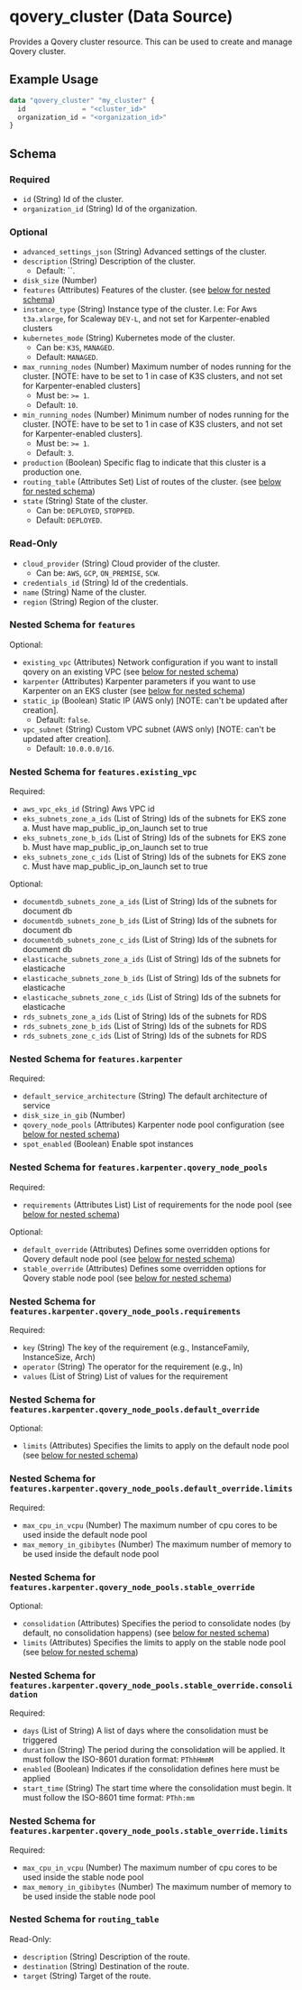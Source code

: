 # qovery_cluster (Data Source)

Provides a Qovery cluster resource. This can be used to create and manage Qovery cluster.
## Example Usage
```terraform
data "qovery_cluster" "my_cluster" {
  id              = "<cluster_id>"
  organization_id = "<organization_id>"
}
```

<!-- schema generated by tfplugindocs -->
## Schema

### Required

- `id` (String) Id of the cluster.
- `organization_id` (String) Id of the organization.

### Optional

- `advanced_settings_json` (String) Advanced settings of the cluster.
- `description` (String) Description of the cluster.
	- Default: ``.
- `disk_size` (Number)
- `features` (Attributes) Features of the cluster. (see [below for nested schema](#nestedatt--features))
- `instance_type` (String) Instance type of the cluster. I.e: For Aws `t3a.xlarge`, for Scaleway `DEV-L`, and not set for Karpenter-enabled clusters
- `kubernetes_mode` (String) Kubernetes mode of the cluster.
	- Can be: `K3S`, `MANAGED`.
	- Default: `MANAGED`.
- `max_running_nodes` (Number) Maximum number of nodes running for the cluster. [NOTE: have to be set to 1 in case of K3S clusters, and not set for Karpenter-enabled clusters]
	- Must be: `>= 1`.
	- Default: `10`.
- `min_running_nodes` (Number) Minimum number of nodes running for the cluster. [NOTE: have to be set to 1 in case of K3S clusters, and not set for Karpenter-enabled clusters].
	- Must be: `>= 1`.
	- Default: `3`.
- `production` (Boolean) Specific flag to indicate that this cluster is a production one.
- `routing_table` (Attributes Set) List of routes of the cluster. (see [below for nested schema](#nestedatt--routing_table))
- `state` (String) State of the cluster.
	- Can be: `DEPLOYED`, `STOPPED`.
	- Default: `DEPLOYED`.

### Read-Only

- `cloud_provider` (String) Cloud provider of the cluster.
	- Can be: `AWS`, `GCP`, `ON_PREMISE`, `SCW`.
- `credentials_id` (String) Id of the credentials.
- `name` (String) Name of the cluster.
- `region` (String) Region of the cluster.

<a id="nestedatt--features"></a>
### Nested Schema for `features`

Optional:

- `existing_vpc` (Attributes) Network configuration if you want to install qovery on an existing VPC (see [below for nested schema](#nestedatt--features--existing_vpc))
- `karpenter` (Attributes) Karpenter parameters if you want to use Karpenter on an EKS cluster (see [below for nested schema](#nestedatt--features--karpenter))
- `static_ip` (Boolean) Static IP (AWS only) [NOTE: can't be updated after creation].
	- Default: `false`.
- `vpc_subnet` (String) Custom VPC subnet (AWS only) [NOTE: can't be updated after creation].
	- Default: `10.0.0.0/16`.

<a id="nestedatt--features--existing_vpc"></a>
### Nested Schema for `features.existing_vpc`

Required:

- `aws_vpc_eks_id` (String) Aws VPC id
- `eks_subnets_zone_a_ids` (List of String) Ids of the subnets for EKS zone a. Must have map_public_ip_on_launch set to true
- `eks_subnets_zone_b_ids` (List of String) Ids of the subnets for EKS zone b. Must have map_public_ip_on_launch set to true
- `eks_subnets_zone_c_ids` (List of String) Ids of the subnets for EKS zone c. Must have map_public_ip_on_launch set to true

Optional:

- `documentdb_subnets_zone_a_ids` (List of String) Ids of the subnets for document db
- `documentdb_subnets_zone_b_ids` (List of String) Ids of the subnets for document db
- `documentdb_subnets_zone_c_ids` (List of String) Ids of the subnets for document db
- `elasticache_subnets_zone_a_ids` (List of String) Ids of the subnets for elasticache
- `elasticache_subnets_zone_b_ids` (List of String) Ids of the subnets for elasticache
- `elasticache_subnets_zone_c_ids` (List of String) Ids of the subnets for elasticache
- `rds_subnets_zone_a_ids` (List of String) Ids of the subnets for RDS
- `rds_subnets_zone_b_ids` (List of String) Ids of the subnets for RDS
- `rds_subnets_zone_c_ids` (List of String) Ids of the subnets for RDS


<a id="nestedatt--features--karpenter"></a>
### Nested Schema for `features.karpenter`

Required:

- `default_service_architecture` (String) The default architecture of service
- `disk_size_in_gib` (Number)
- `qovery_node_pools` (Attributes) Karpenter node pool configuration (see [below for nested schema](#nestedatt--features--karpenter--qovery_node_pools))
- `spot_enabled` (Boolean) Enable spot instances

<a id="nestedatt--features--karpenter--qovery_node_pools"></a>
### Nested Schema for `features.karpenter.qovery_node_pools`

Required:

- `requirements` (Attributes List) List of requirements for the node pool (see [below for nested schema](#nestedatt--features--karpenter--qovery_node_pools--requirements))

Optional:

- `default_override` (Attributes) Defines some overridden options for Qovery default node pool (see [below for nested schema](#nestedatt--features--karpenter--qovery_node_pools--default_override))
- `stable_override` (Attributes) Defines some overridden options for Qovery stable node pool (see [below for nested schema](#nestedatt--features--karpenter--qovery_node_pools--stable_override))

<a id="nestedatt--features--karpenter--qovery_node_pools--requirements"></a>
### Nested Schema for `features.karpenter.qovery_node_pools.requirements`

Required:

- `key` (String) The key of the requirement (e.g., InstanceFamily, InstanceSize, Arch)
- `operator` (String) The operator for the requirement (e.g., In)
- `values` (List of String) List of values for the requirement


<a id="nestedatt--features--karpenter--qovery_node_pools--default_override"></a>
### Nested Schema for `features.karpenter.qovery_node_pools.default_override`

Optional:

- `limits` (Attributes) Specifies the limits to apply on the default node pool (see [below for nested schema](#nestedatt--features--karpenter--qovery_node_pools--default_override--limits))

<a id="nestedatt--features--karpenter--qovery_node_pools--default_override--limits"></a>
### Nested Schema for `features.karpenter.qovery_node_pools.default_override.limits`

Required:

- `max_cpu_in_vcpu` (Number) The maximum number of cpu cores to be used inside the default node pool
- `max_memory_in_gibibytes` (Number) The maximum number of memory to be used inside the default node pool



<a id="nestedatt--features--karpenter--qovery_node_pools--stable_override"></a>
### Nested Schema for `features.karpenter.qovery_node_pools.stable_override`

Optional:

- `consolidation` (Attributes) Specifies the period to consolidate nodes (by default, no consolidation happens) (see [below for nested schema](#nestedatt--features--karpenter--qovery_node_pools--stable_override--consolidation))
- `limits` (Attributes) Specifies the limits to apply on the stable node pool (see [below for nested schema](#nestedatt--features--karpenter--qovery_node_pools--stable_override--limits))

<a id="nestedatt--features--karpenter--qovery_node_pools--stable_override--consolidation"></a>
### Nested Schema for `features.karpenter.qovery_node_pools.stable_override.consolidation`

Required:

- `days` (List of String) A list of days where the consolidation must be triggered
- `duration` (String) The period during the consolidation will be applied. It must follow the ISO-8601 duration format: `PThhHmmM`
- `enabled` (Boolean) Indicates if the consolidation defines here must be applied
- `start_time` (String) The start time where the consolidation must begin. It must follow the ISO-8601 time format: `PThh:mm`


<a id="nestedatt--features--karpenter--qovery_node_pools--stable_override--limits"></a>
### Nested Schema for `features.karpenter.qovery_node_pools.stable_override.limits`

Required:

- `max_cpu_in_vcpu` (Number) The maximum number of cpu cores to be used inside the stable node pool
- `max_memory_in_gibibytes` (Number) The maximum number of memory to be used inside the stable node pool






<a id="nestedatt--routing_table"></a>
### Nested Schema for `routing_table`

Read-Only:

- `description` (String) Description of the route.
- `destination` (String) Destination of the route.
- `target` (String) Target of the route.

